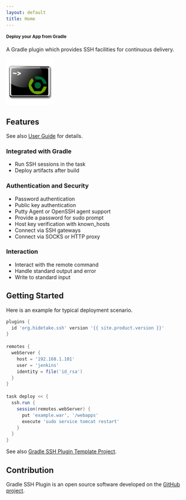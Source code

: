 ```yaml
---
layout: default
title: Home
---
```


<section class="jumbotron">
<section class="container">
<section class="row">
<section class="col-md-10">

# Deploy your App from Gradle

A Gradle plugin which provides SSH facilities for continuous delivery.

</section>
<section class="col-md-2">

![Logo](/public/gradle-ssh-plugin.png)

</section>
</section>
</section>
</section>
<section class="container">
<section class="row">
<section class="col-md-6">

## Features

See also [User Guide](/user-guide.html) for details.

### Integrated with Gradle

* Run SSH sessions in the task
* Deploy artifacts after build

### Authentication and Security

* Password authentication
* Public key authentication
* Putty Agent or OpenSSH agent support
* Provide a password for sudo prompt
* Host key verification with known_hosts
* Connect via SSH gateways
* Connect via SOCKS or HTTP proxy

### Interaction

* Interact with the remote command
* Handle standard output and error
* Write to standard input

</section>
<section class="col-md-6">

## Getting Started

Here is an example for typical deployment scenario.

```groovy
plugins {
  id 'org.hidetake.ssh' version '{{ site.product.version }}'
}

remotes {
  webServer {
    host = '192.168.1.101'
    user = 'jenkins'
    identity = file('id_rsa')
  }
}

task deploy << {
  ssh.run {
    session(remotes.webServer) {
      put 'example.war', '/webapps'
      execute 'sudo service tomcat restart'
    }
  }
}
```

See also [Gradle SSH Plugin Template Project](https://github.com/gradle-ssh-plugin/template).

</section>
</section>


Contribution
------------

Gradle SSH Plugin is an open source software developed on the [GitHub project](https://github.com/int128/gradle-ssh-plugin).

</section>
